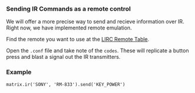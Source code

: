 ### Sending IR Commands as a remote control
We will offer a more precise way to send and recieve information over IR. Right now, we have implemented remote emulation.

Find the remote you want to use at the [LIRC Remote Table](http://lirc-remotes.sourceforge.net/remotes-table.html).

Open the `.conf` file and take note of the `codes`. These will replicate a button press and blast a signal out the IR transmitters. 

### Example
```
matrix.ir('SONY', 'RM-833').send('KEY_POWER')
```
